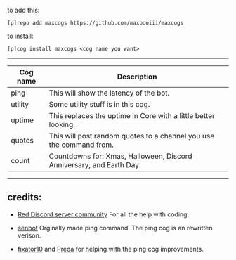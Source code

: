 
to add this: 

`[p]repo add maxcogs https://github.com/maxbooiii/maxcogs`

to install:

`[p]cog install maxcogs <cog name you want>`

---------------------------------------------------------------

<table>
<thead>
<tr>
<th>Cog name</th>
<th>Description</th>
</tr>
</thead>
<tbody>
<tr>
<td>ping</td>
<td>This will show the latency of the bot.</td>
</tr>
<tr>
<td>utility</td>
<td>Some utility stuff is in this cog.</td>
</tr>
<tr>
<td>uptime</td>
<td>This replaces the uptime in Core with a little better looking.</td>
</tr>
<tr>
<td>quotes</td>
<td>This will post random quotes to a channel you use the command from.</td>
</tr>
<tr>
<td>count</td>
<td>Countdowns for: Xmas, Halloween, Discord Anniversary, and Earth Day.</td>
</tr>
</tbody>
</table>

----------------------------------------------------------------
## credits:
- [Red Discord server community](https://discord.gg/red) For all the help with coding. 

- [senbot](https://github.com/Nesroht/Senbot-Cogs) Orginally made ping command. The ping cog is an rewritten verison.

- [fixator10](https://github.com/fixator10/Fixator10-Cogs) and [Preda](https://github.com/PredaaA/predacogs) for helping with the ping cog improvements.
